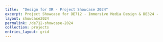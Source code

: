 ```yaml
---
title:  "Design for XR - Project Showcase 2024"
excerpt: Project Showcase for DE712 - Immersive Media Design & DE324 - Digital Media Technologies
layout: showcase2024
permalink: /de712-showcase-2024
collection: projects
entries_layout: grid
---
```

